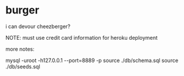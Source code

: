 # burger
i can devour cheezberger?

NOTE: must use credit card information for heroku deployment

more notes: 

mysql -uroot  -h127.0.0.1  --port=8889 -p
source ./db/schema.sql
source ./db/seeds.sql